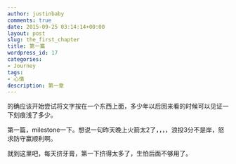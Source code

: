 ```yaml
---
author: justinbaby
comments: true
date: 2015-09-25 03:14:14+00:00
layout: post
slug: the_first_chapter
title: 第一篇
wordpress_id: 17
categories:
- Journey
tags:
- 心情
description: 第一章
---
```


的确应该开始尝试将文字按在一个东西上面，多少年以后回来看的时候可以见证一下刻痕浅了多少。


第一篇，milestone一下。想说一句昨天晚上火箭太2了，，，，浪投3分不是岸，怒求防守赢顺利啊。


就到这里吧，每天挤牙膏，第一下挤得太多了，生怕后面不够用了。
